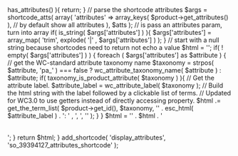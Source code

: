 <?php

/**
 * Attributes shortcode callback.
 */
function so_39394127_attributes_shortcode( $atts ) {

    global $product;

    if( ! is_object( $product ) || ! $product->has_attributes() ){
        return;
    }

    // parse the shortcode attributes
    $args = shortcode_atts( array(
        'attributes' => array_keys( $product->get_attributes() ), // by default show all attributes
    ), $atts );

    // is pass an attributes param, turn into array
    if( is_string( $args['attributes'] ) ){
        $args['attributes'] = array_map( 'trim', explode( '|' , $args['attributes'] ) );
    }

    // start with a null string because shortcodes need to return not echo a value
    $html = '';

    if( ! empty( $args['attributes'] ) ) {

        foreach ( $args['attributes'] as $attribute ) {

            // get the WC-standard attribute taxonomy name
            $taxonomy = strpos( $attribute, 'pa_' ) === false ? wc_attribute_taxonomy_name( $attribute ) : $attribute;

            if( taxonomy_is_product_attribute( $taxonomy ) ){

                // Get the attribute label.
                $attribute_label = wc_attribute_label( $taxonomy );

                // Build the html string with the label followed by a clickable list of terms.
                // Updated for WC3.0 to use getters instead of directly accessing property.
                $html .= get_the_term_list( $product->get_id(), $taxonomy, '<tr><td>' . esc_html( $attribute_label ) . ': ' , ', ', '</td></tr>' );
            }

        }

		$html = '<table class="product-attributes">' . $html . '</table>';

    }

    return $html;
}
add_shortcode( 'display_attributes', 'so_39394127_attributes_shortcode' );
